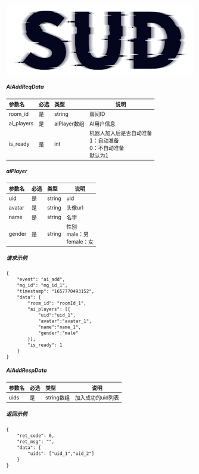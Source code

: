 #

![SUD](../../../Resource/logo.png)

##### AiAddReqData

| 参数名        | 必选  | 类型         | 说明                                            |
|:-----------|:----|:-----------|-----------------------------------------------|
| room_id    | 是   | string     | 房间ID                                          |
| ai_players | 是   | aiPlayer数组 | AI用户信息                                        |
| is_ready   | 是   | int        | 机器人加入后是否自动准备<br/>1：自动准备<br/>0：不自动准备 <br/>默认为1 |

##### aiPlayer

| 参数名    | 必选  | 类型     | 说明                         |
|:-------|:----|:-------|----------------------------|
| uid    | 是   | string | uid                        |
| avatar | 是   | string | 头像url                      |
| name   | 是   | string | 名字                         |
| gender | 是   | string | 性别<br/>male：男<br/>female：女 |

##### 请求示例
```
{
    "event": "ai_add",
    "mg_id": "mg_id_1",
    "timestamp": "1657770493152",
    "data": {
        "room_id": "roomId_1",
        "ai_players": [{
            "uid":"uid_1",
            "avatar":"avatar_1",
            "name":"name_1",
            "gender":"male"
        }],
        "is_ready": 1
    }
}
```

##### AiAddRespData

| 参数名  | 必选  | 类型       | 说明         |
|:-----|:----|:---------|------------|
| uids | 是   | string数组 | 加入成功的uid列表 |

##### 返回示例
```
{
    "ret_code": 0,
    "ret_msg": "",
    "data": {
        "uids": ["uid_1","uid_2"]
    }
}
```